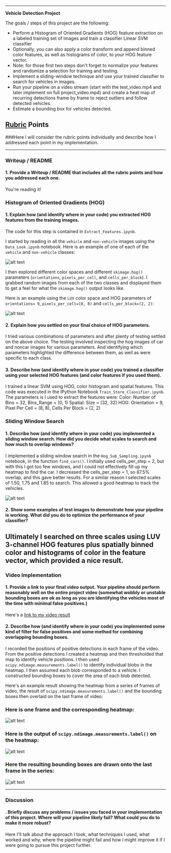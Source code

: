 
---

**Vehicle Detection Project**

The goals / steps of this project are the following:

* Perform a Histogram of Oriented Gradients (HOG) feature extraction on a labeled training set of images and train a classifier Linear SVM classifier
* Optionally, you can also apply a color transform and append binned color features, as well as histograms of color, to your HOG feature vector. 
* Note: for those first two steps don't forget to normalize your features and randomize a selection for training and testing.
* Implement a sliding-window technique and use your trained classifier to search for vehicles in images.
* Run your pipeline on a video stream (start with the test_video.mp4 and later implement on full project_video.mp4) and create a heat map of recurring detections frame by frame to reject outliers and follow detected vehicles.
* Estimate a bounding box for vehicles detected.

[//]: # (Image References)
[image1]: ./writeup_images/carvsnoncar.jpg
[image2]: ./writeup_images/carhogvsnoncarhog.jpg
[image3]: ./writeup_images/sliding_window.jpg
[image4]: ./examples/sliding_window.jpg
[image5]: ./writeup_images/heatmap_after_threshold.jpg
[image6]: ./writeup_images/heatmap_labels.jpg
[image7]: ./writeup_images/final_image.jpg
[video1]: ./project_video_solution.mp4

## [Rubric](https://review.udacity.com/#!/rubrics/513/view) Points
###Here I will consider the rubric points individually and describe how I addressed each point in my implementation.  

---
### Writeup / README

#### 1. Provide a Writeup / README that includes all the rubric points and how you addressed each one.  
You're reading it!

### Histogram of Oriented Gradients (HOG)

#### 1. Explain how (and identify where in your code) you extracted HOG features from the training images.

The code for this step is contained in `Extract_Features.ipynb`.

I started by reading in all the `vehicle` and `non-vehicle` images using the `Data_Look.ipynb` notebook.  Here is an example of one of each of the `vehicle` and `non-vehicle` classes:

![alt text][image1]

I then explored different color spaces and different `skimage.hog()` parameters (`orientations`, `pixels_per_cell`, and `cells_per_block`).  I grabbed random images from each of the two classes and displayed them to get a feel for what the `skimage.hog()` output looks like.

Here is an example using the `LUV` color space and HOG parameters of `orientations= 9`, `pixels_per_cell=(8, 8)` and `cells_per_block=(2, 2)`:


![alt text][image2]

#### 2. Explain how you settled on your final choice of HOG parameters.

I tried various combinations of parameters and after plenty of testing settled on the above choice. The testing involved inspecting the hog images of car and noncar images for various parameters. And identifying which parameters highlighted the difference between them, as well as were specific to each class.

#### 3. Describe how (and identify where in your code) you trained a classifier using your selected HOG features (and color features if you used them).

I trained a linear SVM using HOG, color histogram and spatial features. This code was executed in the IPython Notebook `Train_Store_Classifier.ipynb`. The parameters is I used to extract the features were:
Color: Number of Bins = 32, Bins_Range = (0, 1)
Spatial: Size = (32, 32)
HOG: Orientation = 9, Pixel Per Cell = (8, 8), Cells Per Block = (2, 2)

### Sliding Window Search

#### 1. Describe how (and identify where in your code) you implemented a sliding window search.  How did you decide what scales to search and how much to overlap windows?

I implemented a sliding window search in the `Hog_Sub_Sampling.ipynb` notebook, in the function `find_cars()`. I initially used cells_per_step = 2, but with this I got too few windows, and I could not effectively fill up my heatmap to find the car. I decreased the cells_per_step = 1, so 87.5% overlap, and this gave better results. For a similar reason I selected scales of 1.50, 1.75 and 1.85 to search. This allowed a good heatmap to track the vehicles.

![alt text][image3]

#### 2. Show some examples of test images to demonstrate how your pipeline is working.  What did you do to optimize the performance of your classifier?

Ultimately I searched on three scales using LUV 3-channel HOG features plus spatially binned color and histograms of color in the feature vector, which provided a nice result. 
---

### Video Implementation

#### 1. Provide a link to your final video output.  Your pipeline should perform reasonably well on the entire project video (somewhat wobbly or unstable bounding boxes are ok as long as you are identifying the vehicles most of the time with minimal false positives.)
Here's a [link to my video result](./project_video.mp4)


#### 2. Describe how (and identify where in your code) you implemented some kind of filter for false positives and some method for combining overlapping bounding boxes.

I recorded the positions of positive detections in each frame of the video.  From the positive detections I created a heatmap and then thresholded that map to identify vehicle positions.  I then used `scipy.ndimage.measurements.label()` to identify individual blobs in the heatmap.  I then assumed each blob corresponded to a vehicle.  I constructed bounding boxes to cover the area of each blob detected.  

Here's an example result showing the heatmap from a series of frames of video, the result of `scipy.ndimage.measurements.label()` and the bounding boxes then overlaid on the last frame of video:

### Here is one frame and the corresponding heatmap:

![alt text][image5]

### Here is the output of `scipy.ndimage.measurements.label()` on the heatmap:
![alt text][image6]

### Here the resulting bounding boxes are drawn onto the last frame in the series:
![alt text][image7]



---

### Discussion

#### . Briefly discuss any problems / issues you faced in your implementation of this project.  Where will your pipeline likely fail?  What could you do to make it more robust?

Here I'll talk about the approach I took, what techniques I used, what worked and why, where the pipeline might fail and how I might improve it if I were going to pursue this project further.  

